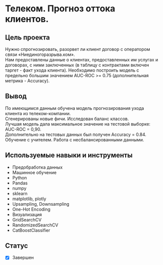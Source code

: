 # Телеком. Прогноз оттока клиентов.

## Цель проекта

Нужно спрогнозировать, разорвет ли клиент договор с оператором связи «Ниединогоразрыва.ком».  
Нам предоставлены данные о клиентах, предоставленных им услугах и договорах, с ними заключенных (в таблицу с контрактами включен таргет - факт ухода клиента). Необходимо построить модель с предельно большим значением AUC-ROC >= 0.75 (дополнительная метрика - Accuracy).


## Вывод

По имеющимся данным обучена модель прогнозирования ухода клиента из телеком-компании.  
Сгенерированы новые фичи. Исследован баланс классов.   
Лучшая модель дала максимальное значение на тестовой выборке: AUC-ROC = 0,90.  
Дополнительно на тестовых данных был получен Accuracy = 0.84.  
Обучение с учителем. Работа с несбалансированными данными.


## Используемые навыки и инструменты

* Предобработка данных
* Машинное обучение
* Python
* Pandas
* numpy
* sklearn
* matplotlib, plotly
* Upsampling, Downsampling
* One-Hot Encoding
* Визуализация
* GridSearchCV
* RandomizedSearchCV
* CatBoostClassifier

## Статус

- [x] Завершен